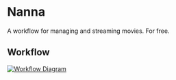 # Nanna

A workflow for managing and streaming movies. For free.

## Workflow

[![Workflow Diagram](https://mermaid.ink/img/eyJjb2RlIjoiZ3JhcGggVERcblxub3ZlcnNlZXJyIC0tPnxGaW5kcyBUVi9Nb3ZpZXN8IE1lZGlhX1R5cGVcbk1lZGlhX1R5cGUgLS0-fFRWIFNlcmllc3wgU29uYXJyXG5NZWRpYV9UeXBlIC0tPnxNb3ZpZXN8IFJhZGFyclxuU29uYXJyIC0tPiBxQml0dG9ycmVudFxuUmFkYXJyIC0tPiBxQml0dG9ycmVudFxucUJpdHRvcnJlbnQgLS0-IEhhcmRfRHJpdmVcblxuRmxhcmVTb2x2ZXJyIC0tPiAgfFNvbHZlcyBDbG91ZEZsYXJlfCBQcm93bGFyclxuUHJvd2xhcnIgLS0-IHxNYW5hZ2VzIEluZGV4ZXN8IFJhZGFyclxuUHJvd2xhcnIgLS0-IHxNYW5hZ2VzIEluZGV4ZXN8IFNvbmFyclxuXG5VbnBhY2tlciAtLT4gSGFyZF9Ecml2ZVxuXG5IYXJkX0RyaXZlIC0tPiB8U3RyZWFtZXJ8IFBsZXhcblxuUGxleCAtLT4gVFYvTW9iaWxlXG5cblBsZXggLS0-IHxTeW5jIFN0YXR1c3wgVFZfVGltZVxuIiwibWVybWFpZCI6eyJ0aGVtZSI6ImRlZmF1bHQifSwidXBkYXRlRWRpdG9yIjpmYWxzZX0)](https://mermaid-js.github.io/docs/mermaid-live-editor-beta/#/edit/eyJjb2RlIjoiZ3JhcGggVERcblxub3ZlcnNlZXJyIC0tPnxGaW5kcyBUVi9Nb3ZpZXN8IE1lZGlhX1R5cGVcbk1lZGlhX1R5cGUgLS0-fFRWIFNlcmllc3wgU29uYXJyXG5NZWRpYV9UeXBlIC0tPnxNb3ZpZXN8IFJhZGFyclxuU29uYXJyIC0tPiBxQml0dG9ycmVudFxuUmFkYXJyIC0tPiBxQml0dG9ycmVudFxucUJpdHRvcnJlbnQgLS0-IEhhcmRfRHJpdmVcblxuRmxhcmVTb2x2ZXJyIC0tPiAgfFNvbHZlcyBDbG91ZEZsYXJlfCBQcm93bGFyclxuUHJvd2xhcnIgLS0-IHxNYW5hZ2VzIEluZGV4ZXN8IFJhZGFyclxuUHJvd2xhcnIgLS0-IHxNYW5hZ2VzIEluZGV4ZXN8IFNvbmFyclxuXG5VbnBhY2tlciAtLT4gSGFyZF9Ecml2ZVxuXG5IYXJkX0RyaXZlIC0tPiB8U3RyZWFtZXJ8IFBsZXhcblxuUGxleCAtLT4gVFYvTW9iaWxlXG5cblBsZXggLS0-IHxTeW5jIFN0YXR1c3wgVFZfVGltZVxuIiwibWVybWFpZCI6eyJ0aGVtZSI6ImRlZmF1bHQifSwidXBkYXRlRWRpdG9yIjpmYWxzZX0)
